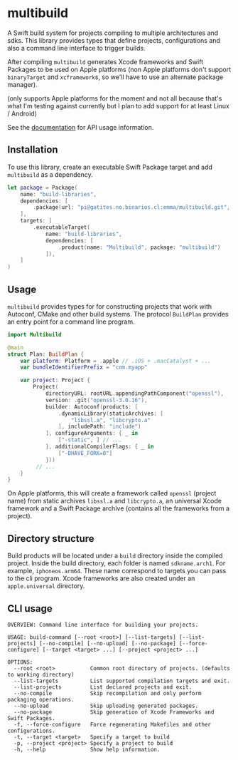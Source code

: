 # multibuild

A Swift build system for projects compiling to multiple architectures and sdks.
This library provides types that define projects, configurations and also a command line interface to trigger builds.

After compiling `multibuild` generates Xcode frameworks and Swift Packages to be used on Apple platforms (non Apple platforms don't support `binaryTarget` and `xcframework`s, so we'll have to use an alternate package manager).

(only supports Apple platforms for the moment and not all because that's what I'm testing against currently but I plan to add support for at least Linux / Android)

See the [documentation](https://gatites.no.binarios.cl/emma/cosas/documentaciones/multibuild) for API usage information.

## Installation

To use this library, create an executable Swift Package target and add `multibuild` as a dependency.

```swift
let package = Package(
    name: "build-libraries",
    dependencies: [
        .package(url: "pi@gatites.no.binarios.cl:emma/multibuild.git", from: "1.0.1")
    ],
    targets: [
        .executableTarget(
            name: "build-libraries",
            dependencies: [
                .product(name: "Multibuild", package: "multibuild")
            ]),
    ]
)
```

## Usage

`multibuild` provides types for for constructing projects that work with Autoconf, CMake and other build systems.
The protocol `BuildPlan` provides an entry point for a command line program.

```swift
import Multibuild

@main
struct Plan: BuildPlan {
    var platform: Platform = .apple // .iOS + .macCatalyst + ...
    var bundleIdentifierPrefix = "com.myapp"

    var project: Project {
        Project(
            directoryURL: rootURL.appendingPathComponent("openssl"),
            version: .git("openssl-3.0.16"),
            builder: Autoconf(products: [
                .dynamicLibrary(staticArchives: [
                    "libssl.a", "libcrypto.a"
                ], includePath: "include")
            ], configureArguments: { _ in
                ["-static", ] // ...
            }, additionalCompilerFlags: { _ in
                ["-DHAVE_FORK=0"]
            }))
         // ...
    }
}
```

On Apple platforms, this will create a framework called `openssl` (project name) from static archives `libssl.a` and `libcrypto.a`, an universal Xcode framework and a Swift Package archive (contains all the frameworks from a project).

## Directory structure

Build products will be located under a `build` directory inside the compiled project.
Inside the build directory, each folder is named `sdkname.arch1`. For example, `iphoneos.arm64`. These name correspond to targets you can pass to the cli program.
Xcode frameworks are also created under an `apple.universal` directory.

## CLI usage

```
OVERVIEW: Command line interface for building your projects.

USAGE: build-command [--root <root>] [--list-targets] [--list-projects] [--no-compile] [--no-upload] [--no-package] [--force-configure] [--target <target> ...] [--project <project> ...]

OPTIONS:
  --root <root>           Common root directory of projects. (defaults to working directory)
  --list-targets          List supported compilation targets and exit.
  --list-projects         List declared projects and exit.
  --no-compile            Skip recompilation and only perform packaging operations.
  --no-upload             Skip uploading generated packages.
  --no-package            Skip generation of Xcode Frameworks and Swift Packages.
  -f, --force-configure   Force regenerating Makefiles and other configurations.
  -t, --target <target>   Specify a target to build
  -p, --project <project> Specify a project to build
  -h, --help              Show help information.
```
